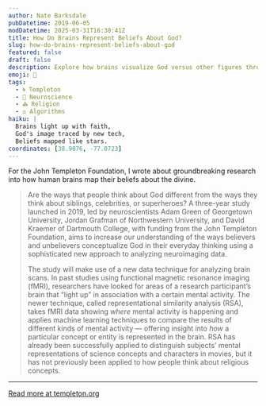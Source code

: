 ```yaml
---
author: Nate Barksdale
pubDatetime: 2019-06-05
modDatetime: 2025-03-31T16:30:41Z
title: How Do Brains Represent Beliefs About God?
slug: how-do-brains-represent-beliefs-about-god
featured: false
draft: false
description: Explore how brains visualize God versus other figures through cutting-edge neuroimaging and machine learning techniques.
emoji: 🧠
tags:
  - 🌀 Templeton
  - 🧠 Neuroscience
  - ⛪ Religion
  - ⚖️ Algorithms
haiku: |
  Brains light up with faith,  
  God's image traced by new tech,  
  Beliefs mapped like stars.
coordinates: [38.9076, -77.0723]
---
```


For the John Templeton Foundation, I wrote about groundbreaking research into how human brains map their beliefs about the divine.

> Are the ways that people think about God different from the ways they think about siblings, celebrities, or superheroes? A three-year study launched in 2019, led by neuroscientists Adam Green of Georgetown University, Jordan Grafman of Northwestern University, and David Kraemer of Dartmouth College, with funding from the John Templeton Foundation, aims to increase our understanding of the ways believers and unbelievers conceptualize God in their everyday thinking using a sophisticated new approach to analyzing neuroimaging data.
>
> The study will make use of a new data technique for analyzing brain scans. In past studies using functional magnetic resonance imaging (fMRI), researchers have looked for areas of a research participant’s brain that “light up” in association with a certain mental activity. The newer technique, called representational similarity analysis (RSA), takes fMRI data showing _where_ mental activity is happening and applies machine learning techniques to compare the results of different kinds of mental activity — offering insight into _how_ a particular concept or entity is represented in the brain. RSA has already been successfully applied to distinguish subjects’ mental representations of science concepts and characters in movies, but it has not previously been applied to how people think about religious concepts.

---

[Read more at templeton.org](https://www.templeton.org/news/how-do-brains-represent-beliefs-about-god)
